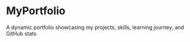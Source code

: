 # MyPortfolio
A dynamic portfolio showcasing my projects, skills, learning journey, and GitHub stats
